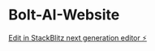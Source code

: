 # Bolt-AI-Website

[Edit in StackBlitz next generation editor ⚡️](https://stackblitz.com/~/github.com/faizkhan7896/Bolt-AI-Website)